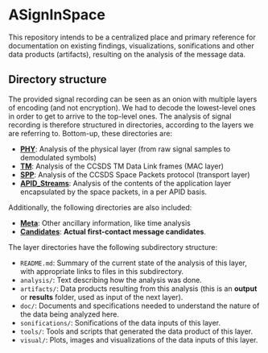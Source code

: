 # ASignInSpace
This repository intends to be a centralized place and primary reference for documentation on existing findings, visualizations, sonifications and other data products (artifacts), resulting on the analysis of the message data.

## Directory structure
The provided signal recording can be seen as an onion with multiple layers of encoding (and not encryption). We had to decode the lowest-level ones in order to get to arrive to the top-level ones. The analysis of signal recording is therefore structured in directories, according to the layers we are referring to. Bottom-up, these directories are:

* [**PHY**](PHY/): Analysis of the physical layer (from raw signal samples to demodulated symbols)
* [**TM**](TM/): Analysis of the CCSDS TM Data Link frames (MAC layer)
* [**SPP**](SPP/): Analysis of the CCSDS Space Packets protocol (transport layer)
* [**APID_Streams**](APID_Streams/): Analysis of the contents of the application layer encapsulated by the space packets, in a per APID basis.

Additionally, the following directories are also included:

* [**Meta**](Meta/): Other ancillary information, like time analysis 
* [**Candidates**](Candidates/): **Actual first-contact message candidates**.

The layer directories have the following subdirectory structure:

* `README.md`: Summary of the current state of the analysis of this layer, with appropriate links to files in this subdirectory.
* `analysis/`: Text describing how the analysis was done.
* `artifacts/`: Data products resulting from this analysis (this is an **output** or **results** folder, used as input of the next layer).
* `doc/`: Documents and specifications needed to understand the nature of the data being analyzed here.
* `sonifications/`: Sonifications of the data inputs of this layer.
* `tools/`: Tools and scripts that generated the data product of this layer.
* `visual/`: Plots, images and visualizations of the data inputs of this layer.

